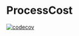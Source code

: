 # ProcessCost

[![codecov](https://codecov.io/gh/Marcin99b/ProcessCost/graph/badge.svg?token=QNqMGDZ7Fu)](https://codecov.io/gh/Marcin99b/ProcessCost)
